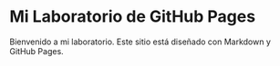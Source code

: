 # Mi Laboratorio de GitHub Pages

Bienvenido a mi laboratorio. Este sitio está diseñado con Markdown y GitHub Pages.

